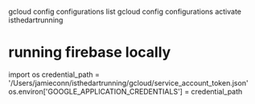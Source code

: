 gcloud config configurations list
gcloud config configurations activate isthedartrunning

# running firebase locally

import os
credential_path = '/Users/jamieconn/isthedartrunning/gcloud/service_account_token.json'
os.environ['GOOGLE_APPLICATION_CREDENTIALS'] = credential_path